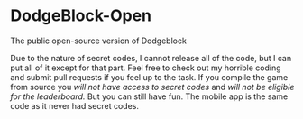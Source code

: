 # DodgeBlock-Open
The public open-source version of Dodgeblock  
  
Due to the nature of secret codes, I cannot release all of the code, but I can put all of it except for that part. Feel free to check out my horrible coding and submit pull requests if you feel up to the task. If you compile the game from source you _will not have access to secret codes_ and _will not be eligible for the leaderboard._ But you can still have fun. The mobile app is the same code as it never had secret codes.

